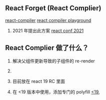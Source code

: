## React Forget (React Complier)

[react-compiler](https://juejin.cn/post/7372523264067043337?searchId=2024071515284169F4A8C2D23A47D9F208)
[react compiler playground](https://playground.react.dev/)

1. 2021 年提出此方案 [react conf 2021]()

## React Complier 做了什么？

1. 解决父组件更新导致的子组件的 re-render
2.

3. 目前放在 react 19 RC 里面
4. 在 <19 版本中使用，添加专门的 polyfill [<19]('https://github.com/reactwg/react-compiler/discussions/6'),
